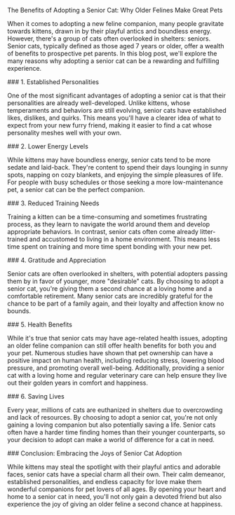 The Benefits of Adopting a Senior Cat: Why Older Felines Make Great Pets

When it comes to adopting a new feline companion, many people gravitate
towards kittens, drawn in by their playful antics and boundless energy.
However, there\'s a group of cats often overlooked in shelters: seniors.
Senior cats, typically defined as those aged 7 years or older, offer a
wealth of benefits to prospective pet parents. In this blog post, we\'ll
explore the many reasons why adopting a senior cat can be a rewarding
and fulfilling experience.

\### 1. Established Personalities

One of the most significant advantages of adopting a senior cat is that
their personalities are already well-developed. Unlike kittens, whose
temperaments and behaviors are still evolving, senior cats have
established likes, dislikes, and quirks. This means you\'ll have a
clearer idea of what to expect from your new furry friend, making it
easier to find a cat whose personality meshes well with your own.

\### 2. Lower Energy Levels

While kittens may have boundless energy, senior cats tend to be more
sedate and laid-back. They\'re content to spend their days lounging in
sunny spots, napping on cozy blankets, and enjoying the simple pleasures
of life. For people with busy schedules or those seeking a more
low-maintenance pet, a senior cat can be the perfect companion.

\### 3. Reduced Training Needs

Training a kitten can be a time-consuming and sometimes frustrating
process, as they learn to navigate the world around them and develop
appropriate behaviors. In contrast, senior cats often come already
litter-trained and accustomed to living in a home environment. This
means less time spent on training and more time spent bonding with your
new pet.

\### 4. Gratitude and Appreciation

Senior cats are often overlooked in shelters, with potential adopters
passing them by in favor of younger, more \"desirable\" cats. By
choosing to adopt a senior cat, you\'re giving them a second chance at a
loving home and a comfortable retirement. Many senior cats are
incredibly grateful for the chance to be part of a family again, and
their loyalty and affection know no bounds.

\### 5. Health Benefits

While it\'s true that senior cats may have age-related health issues,
adopting an older feline companion can still offer health benefits for
both you and your pet. Numerous studies have shown that pet ownership
can have a positive impact on human health, including reducing stress,
lowering blood pressure, and promoting overall well-being. Additionally,
providing a senior cat with a loving home and regular veterinary care
can help ensure they live out their golden years in comfort and
happiness.

\### 6. Saving Lives

Every year, millions of cats are euthanized in shelters due to
overcrowding and lack of resources. By choosing to adopt a senior cat,
you\'re not only gaining a loving companion but also potentially saving
a life. Senior cats often have a harder time finding homes than their
younger counterparts, so your decision to adopt can make a world of
difference for a cat in need.

\### Conclusion: Embracing the Joys of Senior Cat Adoption

While kittens may steal the spotlight with their playful antics and
adorable faces, senior cats have a special charm all their own. Their
calm demeanor, established personalities, and endless capacity for love
make them wonderful companions for pet lovers of all ages. By opening
your heart and home to a senior cat in need, you\'ll not only gain a
devoted friend but also experience the joy of giving an older feline a
second chance at happiness.
